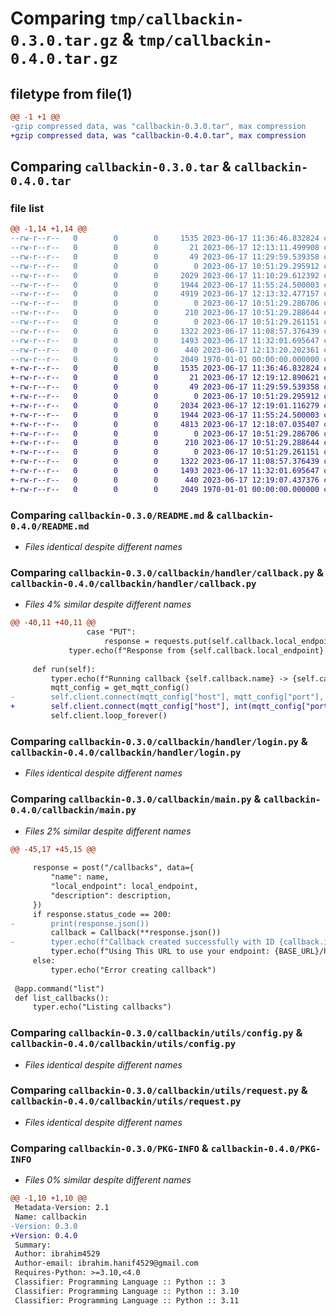 # Comparing `tmp/callbackin-0.3.0.tar.gz` & `tmp/callbackin-0.4.0.tar.gz`

## filetype from file(1)

```diff
@@ -1 +1 @@
-gzip compressed data, was "callbackin-0.3.0.tar", max compression
+gzip compressed data, was "callbackin-0.4.0.tar", max compression
```

## Comparing `callbackin-0.3.0.tar` & `callbackin-0.4.0.tar`

### file list

```diff
@@ -1,14 +1,14 @@
--rw-r--r--   0        0        0     1535 2023-06-17 11:36:46.832824 callbackin-0.3.0/README.md
--rw-r--r--   0        0        0       21 2023-06-17 12:13:11.499908 callbackin-0.3.0/callbackin/__init__.py
--rw-r--r--   0        0        0       49 2023-06-17 11:29:59.539358 callbackin-0.3.0/callbackin/__main__.py
--rw-r--r--   0        0        0        0 2023-06-17 10:51:29.295912 callbackin-0.3.0/callbackin/handler/__init__.py
--rw-r--r--   0        0        0     2029 2023-06-17 11:10:29.612392 callbackin-0.3.0/callbackin/handler/callback.py
--rw-r--r--   0        0        0     1944 2023-06-17 11:55:24.500003 callbackin-0.3.0/callbackin/handler/login.py
--rw-r--r--   0        0        0     4919 2023-06-17 12:13:32.477157 callbackin-0.3.0/callbackin/main.py
--rw-r--r--   0        0        0        0 2023-06-17 10:51:29.286706 callbackin-0.3.0/callbackin/schemas/__init__.py
--rw-r--r--   0        0        0      210 2023-06-17 10:51:29.288644 callbackin-0.3.0/callbackin/schemas/callback.py
--rw-r--r--   0        0        0        0 2023-06-17 10:51:29.261151 callbackin-0.3.0/callbackin/utils/__init__.py
--rw-r--r--   0        0        0     1322 2023-06-17 11:08:57.376439 callbackin-0.3.0/callbackin/utils/config.py
--rw-r--r--   0        0        0     1493 2023-06-17 11:32:01.695647 callbackin-0.3.0/callbackin/utils/request.py
--rw-r--r--   0        0        0      440 2023-06-17 12:13:20.202361 callbackin-0.3.0/pyproject.toml
--rw-r--r--   0        0        0     2049 1970-01-01 00:00:00.000000 callbackin-0.3.0/PKG-INFO
+-rw-r--r--   0        0        0     1535 2023-06-17 11:36:46.832824 callbackin-0.4.0/README.md
+-rw-r--r--   0        0        0       21 2023-06-17 12:19:12.890621 callbackin-0.4.0/callbackin/__init__.py
+-rw-r--r--   0        0        0       49 2023-06-17 11:29:59.539358 callbackin-0.4.0/callbackin/__main__.py
+-rw-r--r--   0        0        0        0 2023-06-17 10:51:29.295912 callbackin-0.4.0/callbackin/handler/__init__.py
+-rw-r--r--   0        0        0     2034 2023-06-17 12:19:01.116279 callbackin-0.4.0/callbackin/handler/callback.py
+-rw-r--r--   0        0        0     1944 2023-06-17 11:55:24.500003 callbackin-0.4.0/callbackin/handler/login.py
+-rw-r--r--   0        0        0     4813 2023-06-17 12:18:07.035407 callbackin-0.4.0/callbackin/main.py
+-rw-r--r--   0        0        0        0 2023-06-17 10:51:29.286706 callbackin-0.4.0/callbackin/schemas/__init__.py
+-rw-r--r--   0        0        0      210 2023-06-17 10:51:29.288644 callbackin-0.4.0/callbackin/schemas/callback.py
+-rw-r--r--   0        0        0        0 2023-06-17 10:51:29.261151 callbackin-0.4.0/callbackin/utils/__init__.py
+-rw-r--r--   0        0        0     1322 2023-06-17 11:08:57.376439 callbackin-0.4.0/callbackin/utils/config.py
+-rw-r--r--   0        0        0     1493 2023-06-17 11:32:01.695647 callbackin-0.4.0/callbackin/utils/request.py
+-rw-r--r--   0        0        0      440 2023-06-17 12:19:07.437376 callbackin-0.4.0/pyproject.toml
+-rw-r--r--   0        0        0     2049 1970-01-01 00:00:00.000000 callbackin-0.4.0/PKG-INFO
```

### Comparing `callbackin-0.3.0/README.md` & `callbackin-0.4.0/README.md`

 * *Files identical despite different names*

### Comparing `callbackin-0.3.0/callbackin/handler/callback.py` & `callbackin-0.4.0/callbackin/handler/callback.py`

 * *Files 4% similar despite different names*

```diff
@@ -40,11 +40,11 @@
                 case "PUT":
                     response = requests.put(self.callback.local_endpoint, data=body, headers=headers)
             typer.echo(f"Response from {self.callback.local_endpoint} -> {response.status_code}")
 
     def run(self):
         typer.echo(f"Running callback {self.callback.name} -> {self.callback.local_endpoint}")
         mqtt_config = get_mqtt_config()
-        self.client.connect(mqtt_config["host"], mqtt_config["port"], 60)
+        self.client.connect(mqtt_config["host"], int(mqtt_config["port"]), 60)
         self.client.loop_forever()
```

### Comparing `callbackin-0.3.0/callbackin/handler/login.py` & `callbackin-0.4.0/callbackin/handler/login.py`

 * *Files identical despite different names*

### Comparing `callbackin-0.3.0/callbackin/main.py` & `callbackin-0.4.0/callbackin/main.py`

 * *Files 2% similar despite different names*

```diff
@@ -45,17 +45,15 @@
 
     response = post("/callbacks", data={
         "name": name,
         "local_endpoint": local_endpoint,
         "description": description,
     })
     if response.status_code == 200:
-        print(response.json())
         callback = Callback(**response.json())
-        typer.echo(f"Callback created successfully with ID {callback.id}")
         typer.echo(f"Using This URL to use your endpoint: {BASE_URL}/handle/{callback.path}")
     else:
         typer.echo("Error creating callback")
 
 @app.command("list")
 def list_callbacks():
     typer.echo("Listing callbacks")
```

### Comparing `callbackin-0.3.0/callbackin/utils/config.py` & `callbackin-0.4.0/callbackin/utils/config.py`

 * *Files identical despite different names*

### Comparing `callbackin-0.3.0/callbackin/utils/request.py` & `callbackin-0.4.0/callbackin/utils/request.py`

 * *Files identical despite different names*

### Comparing `callbackin-0.3.0/PKG-INFO` & `callbackin-0.4.0/PKG-INFO`

 * *Files 0% similar despite different names*

```diff
@@ -1,10 +1,10 @@
 Metadata-Version: 2.1
 Name: callbackin
-Version: 0.3.0
+Version: 0.4.0
 Summary: 
 Author: ibrahim4529
 Author-email: ibrahim.hanif4529@gmail.com
 Requires-Python: >=3.10,<4.0
 Classifier: Programming Language :: Python :: 3
 Classifier: Programming Language :: Python :: 3.10
 Classifier: Programming Language :: Python :: 3.11
```

